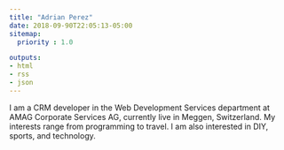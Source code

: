 ```yaml
---
title: "Adrian Perez"
date: 2018-09-90T22:05:13-05:00
sitemap:
  priority : 1.0

outputs:
- html
- rss
- json
---
```

<p class="mb-5">I am a CRM developer in the Web Development Services department at AMAG Corporate Services AG, currently live in Meggen, Switzerland. My interests range from programming to travel. I am also interested in DIY, sports, and technology.</p>
